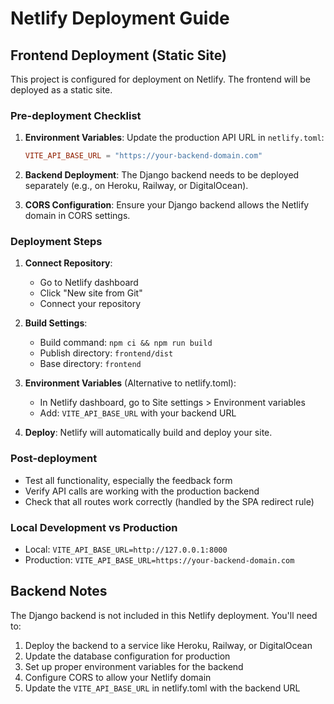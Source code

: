 # Netlify Deployment Guide

## Frontend Deployment (Static Site)

This project is configured for deployment on Netlify. The frontend will be deployed as a static site.

### Pre-deployment Checklist

1. **Environment Variables**: Update the production API URL in `netlify.toml`:
   ```toml
   VITE_API_BASE_URL = "https://your-backend-domain.com"
   ```

2. **Backend Deployment**: The Django backend needs to be deployed separately (e.g., on Heroku, Railway, or DigitalOcean).

3. **CORS Configuration**: Ensure your Django backend allows the Netlify domain in CORS settings.

### Deployment Steps

1. **Connect Repository**: 
   - Go to Netlify dashboard
   - Click "New site from Git"
   - Connect your repository

2. **Build Settings**: 
   - Build command: `npm ci && npm run build`
   - Publish directory: `frontend/dist`
   - Base directory: `frontend`

3. **Environment Variables** (Alternative to netlify.toml):
   - In Netlify dashboard, go to Site settings > Environment variables
   - Add: `VITE_API_BASE_URL` with your backend URL

4. **Deploy**: Netlify will automatically build and deploy your site.

### Post-deployment

- Test all functionality, especially the feedback form
- Verify API calls are working with the production backend
- Check that all routes work correctly (handled by the SPA redirect rule)

### Local Development vs Production

- Local: `VITE_API_BASE_URL=http://127.0.0.1:8000`
- Production: `VITE_API_BASE_URL=https://your-backend-domain.com`

## Backend Notes

The Django backend is not included in this Netlify deployment. You'll need to:

1. Deploy the backend to a service like Heroku, Railway, or DigitalOcean
2. Update the database configuration for production
3. Set up proper environment variables for the backend
4. Configure CORS to allow your Netlify domain
5. Update the `VITE_API_BASE_URL` in netlify.toml with the backend URL